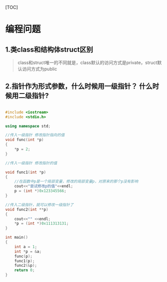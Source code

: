 
[TOC]

# 编程问题



## 1.类class和结构体struct区别
> class和struct唯一的不同就是，class默认的访问方式是private，struct默认访问方式为public



## 2.指针作为形式参数，什么时候用一级指针？ 什么时候用二级指针?

```C++

#include <iostream>
#include <stdio.h>

using namespace std;

//传入一级指针 修改指针指向的值
void func(int *p)
{
    *p = 2;
}

//传入一级指针 修改指针的值

void func1(int *p)
{
    //在函数中p是一个局部变量，修改的局部变量p，对原来的那个p没有影响
    cout<<"尝试修改p的值"<<endl;
    p = (int *)0x123345566;
}

//传入二级指针，就可以修改一级指针了
void func2(int **p)
{
    cout<<"" <<endl;
    *p = (int *)0x111313131;
}

int main()
{
    int a = 1;
    int *p = &a;
    func(p);
    func1(p);
    func2(&p);
    return 0;
}
```



